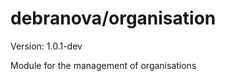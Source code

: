 debranova/organisation
======================

Version: 1.0.1-dev

Module for the management of organisations

